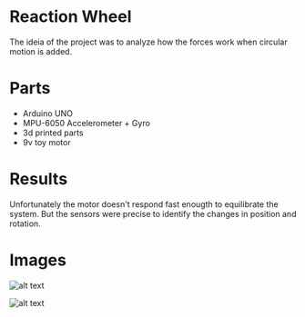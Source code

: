 # Reaction Wheel


The ideia of the project was to analyze how the forces work when circular motion is added. 


# Parts

- Arduino UNO
- MPU-6050 Accelerometer + Gyro
- 3d printed parts
- 9v toy motor

# Results

Unfortunately the motor doesn't respond fast enougth to equilibrate the system. But the sensors were precise to identify the changes in position and rotation.


# Images
![alt text](../images/image1.jpg)

![alt text](../images/image2.jpg)
